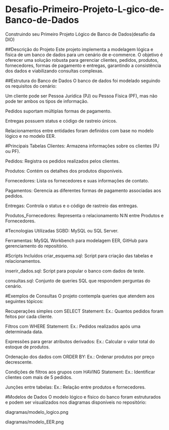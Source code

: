 # Desafio-Primeiro-Projeto-L-gico-de-Banco-de-Dados
Construindo seu Primeiro Projeto Lógico de Banco de Dados(desafio da DIO)

##Descrição do Projeto
Este projeto implementa a modelagem lógica e física de um banco de dados para um cenário de e-commerce. O objetivo é oferecer uma solução robusta para gerenciar clientes, pedidos, produtos, fornecedores, formas de pagamento e entregas, garantindo a consistência dos dados e viabilizando consultas complexas.

##Estrutura do Banco de Dados
O banco de dados foi modelado seguindo os requisitos do cenário:

Um cliente pode ser Pessoa Jurídica (PJ) ou Pessoa Física (PF), mas não pode ter ambos os tipos de informação.

Pedidos suportam múltiplas formas de pagamento.

Entregas possuem status e código de rastreio únicos.

Relacionamentos entre entidades foram definidos com base no modelo lógico e no modelo EER.

#Principais Tabelas
Clientes: Armazena informações sobre os clientes (PJ ou PF).

Pedidos: Registra os pedidos realizados pelos clientes.

Produtos: Contém os detalhes dos produtos disponíveis.

Fornecedores: Lista os fornecedores e suas informações de contato.

Pagamentos: Gerencia as diferentes formas de pagamento associadas aos pedidos.

Entregas: Controla o status e o código de rastreio das entregas.

Produtos_Fornecedores: Representa o relacionamento N:N entre Produtos e Fornecedores.

#Tecnologias Utilizadas
SGBD: MySQL ou SQL Server.

Ferramentas: MySQL Workbench para modelagem EER, GitHub para gerenciamento do repositório.

#Scripts Incluídos
criar_esquema.sql: Script para criação das tabelas e relacionamentos.

inserir_dados.sql: Script para popular o banco com dados de teste.

consultas.sql: Conjunto de queries SQL que respondem perguntas do cenário.

#Exemplos de Consultas
O projeto contempla queries que atendem aos seguintes tópicos:

Recuperações simples com SELECT Statement: Ex.: Quantos pedidos foram feitos por cada cliente.

Filtros com WHERE Statement: Ex.: Pedidos realizados após uma determinada data.

Expressões para gerar atributos derivados: Ex.: Calcular o valor total do estoque de produtos.

Ordenação dos dados com ORDER BY: Ex.: Ordenar produtos por preço decrescente.

Condições de filtros aos grupos com HAVING Statement: Ex.: Identificar clientes com mais de 5 pedidos.

Junções entre tabelas: Ex.: Relação entre produtos e fornecedores.

#Modelos de Dados
O modelo lógico e físico do banco foram estruturados e podem ser visualizados nos diagramas disponíveis no repositório:

diagramas/modelo_logico.png

diagramas/modelo_EER.png
